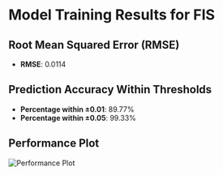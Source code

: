 # Model Training Results for FIS

## Root Mean Squared Error (RMSE)
- **RMSE**: 0.0114

## Prediction Accuracy Within Thresholds
- **Percentage within ±0.01**: 89.77%
- **Percentage within ±0.05**: 99.33%

## Performance Plot
![Performance Plot](../imgs/FIS.png)
